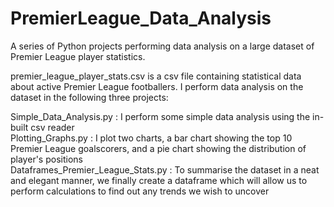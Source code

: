 # PremierLeague_Data_Analysis
A series of Python projects performing data analysis on a large dataset of Premier League player statistics.

premier_league_player_stats.csv is a csv file containing statistical data about active Premier League footballers. I perform data analysis on the dataset in the following three projects:

Simple_Data_Analysis.py : I perform some simple data analysis using the in-built csv reader <br>
Plotting_Graphs.py : I plot two charts, a bar chart showing the top 10 Premier League goalscorers, and a pie chart showing the distribution of player's positions <br>
Dataframes_Premier_League_Stats.py : To summarise the dataset in a neat and elegant manner, we finally create a dataframe which will allow us to perform calculations to find out any trends we wish to uncover
